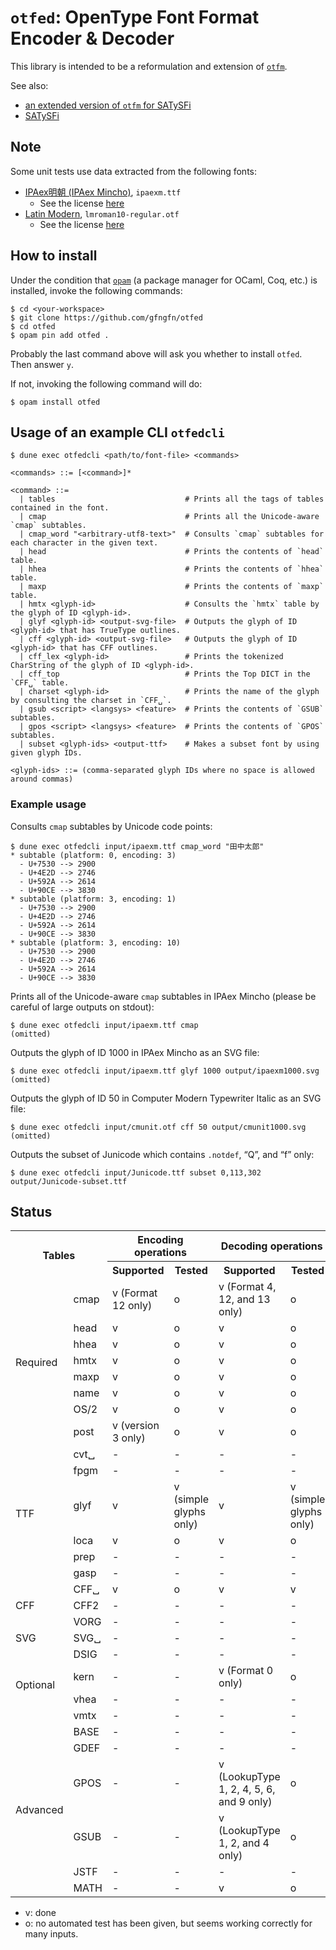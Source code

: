 
# `otfed`: OpenType Font Format Encoder & Decoder

This library is intended to be a reformulation and extension of [`otfm`](https://github.com/dbuenzli/otfm).

See also:

* [an extended version of `otfm` for SATySFi](https://github.com/gfngfn/otfm)
* [SATySFi](https://github.com/gfngfn/SATySFi)


## Note

Some unit tests use data extracted from the following fonts:

* [IPAex明朝 (IPAex Mincho)](https://moji.or.jp/ipafont/), `ipaexm.ttf`
  - See the license [here](https://moji.or.jp/ipafont/license/)
* [Latin Modern](http://www.gust.org.pl/projects/e-foundry/latin-modern), `lmroman10-regular.otf`
  - See the license [here](http://www.gust.org.pl/projects/e-foundry/latin-modern#section-2)


## How to install

Under the condition that [`opam`](https://opam.ocaml.org/) (a package manager for OCaml, Coq, etc.) is installed, invoke the following commands:

```console
$ cd <your-workspace>
$ git clone https://github.com/gfngfn/otfed
$ cd otfed
$ opam pin add otfed .
```

Probably the last command above will ask you whether to install `otfed`. Then answer `y`.

If not, invoking the following command will do:

```console
$ opam install otfed
```


## Usage of an example CLI `otfedcli`

```console
$ dune exec otfedcli <path/to/font-file> <commands>

<commands> ::= [<command>]*

<command> ::=
  | tables                             # Prints all the tags of tables contained in the font.
  | cmap                               # Prints all the Unicode-aware `cmap` subtables.
  | cmap_word "<arbitrary-utf8-text>"  # Consults `cmap` subtables for each character in the given text.
  | head                               # Prints the contents of `head` table.
  | hhea                               # Prints the contents of `hhea` table.
  | maxp                               # Prints the contents of `maxp` table.
  | hmtx <glyph-id>                    # Consults the `hmtx` table by the glyph of ID <glyph-id>.
  | glyf <glyph-id> <output-svg-file>  # Outputs the glyph of ID <glyph-id> that has TrueType outlines.
  | cff <glyph-id> <output-svg-file>   # Outputs the glyph of ID <glyph-id> that has CFF outlines.
  | cff_lex <glyph-id>                 # Prints the tokenized CharString of the glyph of ID <glyph-id>.
  | cff_top                            # Prints the Top DICT in the `CFF␣` table.
  | charset <glyph-id>                 # Prints the name of the glyph by consulting the charset in `CFF␣`.
  | gsub <script> <langsys> <feature>  # Prints the contents of `GSUB` subtables.
  | gpos <script> <langsys> <feature>  # Prints the contents of `GPOS` subtables.
  | subset <glyph-ids> <output-ttf>    # Makes a subset font by using given glyph IDs.

<glyph-ids> ::= (comma-separated glyph IDs where no space is allowed around commas)
```

### Example usage

Consults `cmap` subtables by Unicode code points:

```console
$ dune exec otfedcli input/ipaexm.ttf cmap_word "田中太郎"
* subtable (platform: 0, encoding: 3)
  - U+7530 --> 2900
  - U+4E2D --> 2746
  - U+592A --> 2614
  - U+90CE --> 3830
* subtable (platform: 3, encoding: 1)
  - U+7530 --> 2900
  - U+4E2D --> 2746
  - U+592A --> 2614
  - U+90CE --> 3830
* subtable (platform: 3, encoding: 10)
  - U+7530 --> 2900
  - U+4E2D --> 2746
  - U+592A --> 2614
  - U+90CE --> 3830
```

Prints all of the Unicode-aware `cmap` subtables in IPAex Mincho (please be careful of large outputs on stdout):

```console
$ dune exec otfedcli input/ipaexm.ttf cmap
(omitted)
```

Outputs the glyph of ID 1000 in IPAex Mincho as an SVG file:

```console
$ dune exec otfedcli input/ipaexm.ttf glyf 1000 output/ipaexm1000.svg
(omitted)
```

Outputs the glyph of ID 50 in Computer Modern Typewriter Italic as an SVG file:

```console
$ dune exec otfedcli input/cmunit.otf cff 50 output/cmunit1000.svg
(omitted)
```

Outputs the subset of Junicode which contains `.notdef`, “Q”, and “f” only:

```console
$ dune exec otfedcli input/Junicode.ttf subset 0,113,302 output/Junicode-subset.ttf
```


## Status

<table>
  <tr>
    <th rowspan="2" colspan="2">Tables</th>
    <th colspan="2">Encoding operations</th>
    <th colspan="3">Decoding operations</th>
  </tr>
  <tr>
    <th>Supported</th><th>Tested</th><th>Supported</th><th>Tested</th>
  </tr>
  <tr><td rowspan="8">Required</td>
      <td>cmap</td><td>v (Format 12 only)</td><td>o</td><td>v (Format 4, 12, and 13 only)</td><td>o</td></tr>
  <tr><td>head</td><td>v</td><td>o</td><td>v</td><td>o</td></tr>
  <tr><td>hhea</td><td>v</td><td>o</td><td>v</td><td>o</td></tr>
  <tr><td>hmtx</td><td>v</td><td>o</td><td>v</td><td>o</td></tr>
  <tr><td>maxp</td><td>v</td><td>o</td><td>v</td><td>o</td></tr>
  <tr><td>name</td><td>v</td><td>o</td><td>v</td><td>o</td></tr>
  <tr><td>OS/2</td><td>v</td><td>o</td><td>v</td><td>o</td></tr>
  <tr><td>post</td><td>v (version 3 only)</td><td>o</td><td>v</td><td>o</td></tr>

  <tr><td rowspan="6">TTF</td>
      <td>cvt␣</td><td>-</td><td>-</td><td>-</td><td>-</td></tr>
  <tr><td>fpgm</td><td>-</td><td>-</td><td>-</td><td>-</td></tr>
  <tr><td>glyf</td><td>v</td><td>v (simple glyphs only)</td><td>v</td><td>v (simple glyphs only)</td></tr>
  <tr><td>loca</td><td>v</td><td>o</td><td>v</td><td>o</td></tr>
  <tr><td>prep</td><td>-</td><td>-</td><td>-</td><td>-</td></tr>
  <tr><td>gasp</td><td>-</td><td>-</td><td>-</td><td>-</td></tr>

  <tr><td rowspan="3">CFF</td>
      <td>CFF␣</td><td>v</td><td>o</td><td>v</td><td>v</td></tr>
  <tr><td>CFF2</td><td>-</td><td>-</td><td>-</td><td>-</td></tr>
  <tr><td>VORG</td><td>-</td><td>-</td><td>-</td><td>-</td></tr>

  <tr><td rowspan="1">SVG</td>
      <td>SVG␣</td><td>-</td><td>-</td><td>-</td><td>-</td></tr>

  <tr><td rowspan="4">Optional</td>
      <td>DSIG</td><td>-</td><td>-</td><td>-</td><td>-</td></tr>
  <tr><td>kern</td><td>-</td><td>-</td><td>v (Format 0 only)</td><td>o</td></tr>
  <tr><td>vhea</td><td>-</td><td>-</td><td>-</td><td>-</td></tr>
  <tr><td>vmtx</td><td>-</td><td>-</td><td>-</td><td>-</td></tr>

  <tr><td rowspan="7">Advanced</td>
      <td>BASE</td><td>-</td><td>-</td><td>-</td><td>-</td></tr>
  <tr><td>GDEF</td><td>-</td><td>-</td><td>-</td><td>-</td></tr>
  <tr><td>GPOS</td><td>-</td><td>-</td><td>v (LookupType 1, 2, 4, 5, 6, and 9 only)</td><td>o</td></tr>
  <tr><td>GSUB</td><td>-</td><td>-</td><td>v (LookupType 1, 2, and 4 only)</td><td>o</td></tr>
  <tr><td>JSTF</td><td>-</td><td>-</td><td>-</td><td>-</td></tr>
  <tr><td>MATH</td><td>-</td><td>-</td><td>v</td><td>o</td></tr>
</table>

* v: done
* o: no automated test has been given, but seems working correctly for many inputs.
